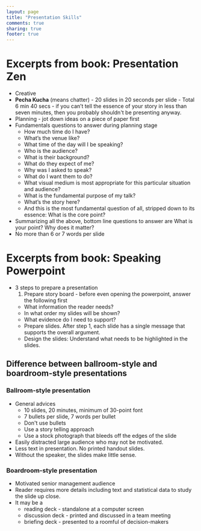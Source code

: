 ```yaml
---
layout: page
title: "Presentation Skills"
comments: true
sharing: true
footer: true
---
```



# Excerpts from book: Presentation Zen

* Creative
* **Pecha Kucha** (means chatter) - 20 slides in 20 seconds per slide - Total 6 min 40 secs - if you can’t tell the essence of your story in less than seven minutes, then you probably shouldn't be presenting anyway.
* Planning - jot down ideas on a piece of paper first
* Fundamentals questions to answer during planning stage
  * How much time do I have?
  * What’s the venue like?
  * What time of the day will I be speaking?
  * Who is the audience?
  * What is their background?
  * What do they expect of me?
  * Why was I asked to speak?
  * What do I want them to do?
  * What visual medium is most appropriate for this particular situation and audience?
  * What is the fundamental purpose of my talk?
  * What’s the story here?
  * And this is the most fundamental question of all, stripped down to its essence: What is the core point?
* Summarizing all the above, bottom line questions to answer are What is your point? Why does it matter?
* No more than 6 or 7 words per slide


# Excerpts from book: Speaking Powerpoint

* 3 steps to prepare a presentation
  1. Prepare story board - before even opening the powerpoint, answer the following first
    * What information the reader needs?
    * In what order my slides will be shown?
    * What evidence do I need to support?
  * Prepare slides. After step 1, each slide has a single message that supports the overall argument.
  * Design the slides: Understand what needs to be highlighted in the slides.

## Difference between ballroom-style and boardroom-style presentations

###	 Ballroom-style	presentation

* General advices
  * 10 slides, 20 minutes, minimum of 30-point font
  * 7 bullets per slide, 7 words per bullet
  * Don't use bullets
  * Use a story telling approach
  * Use a stock photograph that bleeds off the edges of the slide
* Easily distracted large audience who may not be motivated.
* Less text in presentation. No printed handout slides.
* Without the speaker, the slides make little sense.

###	 Boardroom-style presentation
* Motivated senior management audience
* Reader requires more details including text and statistical data to study the slide up close.
* It may be a 
  * reading deck - standalone at a computer screen
  * discussion deck - printed and discussed in a team meeting
  * briefing deck - presented to a roomful of decision-makers